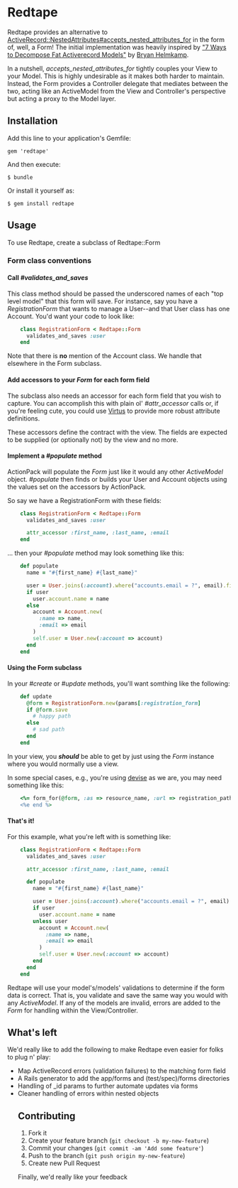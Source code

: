 # Redtape

Redtape provides an alternative to [ActiveRecord::NestedAttributes#accepts\_nested\_attributes\_for](http://api.rubyonrails.org/classes/ActiveRecord/NestedAttributes/ClassMethods.html#method-i-accepts_nested_attributes_for) in the form of, well, a Form!  The initial implementation was heavily inspired by ["7 Ways to Decompose Fat Activerecord Models"](http://blog.codeclimate.com/blog/2012/10/17/7-ways-to-decompose-fat-activerecord-models/) by [Bryan Helmkamp](https://github.com/brynary).

In a nutshell, *accepts\_nested\_attributes\_for* tightly couples your View to your Model.  This is highly undesirable as it makes both harder to maintain.  Instead, the Form provides a Controller delegate that mediates between the two, acting like an ActiveModel from the View and Controller's perspective but acting a proxy to the Model layer.

## Installation

Add this line to your application's Gemfile:

    gem 'redtape'

And then execute:

    $ bundle

Or install it yourself as:

    $ gem install redtape

## Usage

To use Redtape, create a subclass of Redtape::Form

### Form class conventions

#### Call *#validates_and_saves*

This class method should be passed the underscored names of each "top level model" that this form will save.  For instance, say you have a *RegistrationForm* that wants to manage a User--and that User class has one Account.  You'd want your code to look like:

```ruby
    class RegistrationForm < Redtape::Form
      validates_and_saves :user
    end
```

Note that there is **no** mention of the Account class.  We handle that elsewhere in the Form subclass.

#### Add accessors to your *Form* for each form field

The subclass also needs an accessor for each form field that you wish to capture.  You can accomplish this with plain ol' *#attr_accessor* calls or, if you're feeling cute, you could use [Virtus](https://github.com/solnic/virtus) to provide more robust attribute definitions.

These accessors define the contract with the view.  The fields are expected to be supplied (or optionally not) by the view and no more.

#### Implement a *#populate* method

ActionPack will populate the *Form* just like it would any other *ActiveModel* object.  *#populate*  then finds or builds your User and Account objects using the values set on the accessors by ActionPack.

So say we have a RegistrationForm with these fields:


```ruby
    class RegistrationForm < Redtape::Form
      validates_and_saves :user

      attr_accessor :first_name, :last_name, :email
    end
```

... then your *#populate* method may look something like this:

```ruby
    def populate
      name = "#{first_name} #{last_name}"

      user = User.joins(:account).where("accounts.email = ?", email).first
      if user
        user.account.name = name
      else
        account = Account.new(
          :name => name,
          :email => email
        )
        self.user = User.new(:account => account)
      end
    end
```

#### Using the Form subclass

In your *#create* or *#update* methods, you'll want somthing like the following:

```ruby
    def update
      @form = RegistrationForm.new(params[:registration_form]
      if @form.save
        # happy path
      else
        # sad path
      end
    end
```

In your view, you ***should*** be able to get by just using the *Form* instance where you would normally use a view.

In some special cases, e.g., you're using [devise](https://github.com/plataformatec/devise) as we are, you may need something like this:

```ruby
    <%= form_for(@form, :as => resource_name, :url => registration_path(resource_name)) do |f| %>
    <%e end %>
```

#### That's it!

For this example, what you're left with is something like:

```ruby
    class RegistrationForm < Redtape::Form
      validates_and_saves :user

      attr_accessor :first_name, :last_name, :email

      def populate
        name = "#{first_name} #{last_name}"

        user = User.joins(:account).where("accounts.email = ?", email).first
        if user
          user.account.name = name
        unless user
          account = Account.new(
            :name => name,
            :email => email
          )  
          self.user = User.new(:account => account)
        end
      end
    end
```

Redtape will use your model's/models' validations to determine if the form data is correct.  That is, you validate and save the same way you would with any *ActiveModel*.  If any of the models are invalid, errors are added to the *Form* for handling within the View/Controller.

## What's left

We'd really like to add the following to make Redtape even easier for folks to plug n' play:

* Map ActiveRecord errors (validation failures) to the matching form field
* A Rails generator to add the app/forms and (test/spec)/forms directories
* Handling of <object>_id params to further automate updates via forms
* Cleaner handling of errors within nested objects

## Contributing

1. Fork it
2. Create your feature branch (`git checkout -b my-new-feature`)
3. Commit your changes (`git commit -am 'Add some feature'`)
4. Push to the branch (`git push origin my-new-feature`)
5. Create new Pull Request

Finally, we'd really like your feedback


